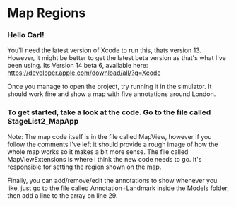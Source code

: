 # Map Regions

###  Hello Carl!


You'll need the latest version of Xcode to run this, thats version 13. However, it might be better to get the latest beta version as that's what I've been using. Its Version 14 beta 6, available here: https://developer.apple.com/download/all/?q=Xcode

Once you manage to open the project, try running it in the simulator. It should work fine and show a map with five annotations around London.



### To get started, take a look at the code. Go to the file called StageList2_MapApp

Note: The map code itself is in the file called MapView, however if you follow the comments I've left it should provide a rough image of how the whole map works so it makes a bit more sense. The file called MapViewExtensions is where i think the new code needs to go. It's responsible for setting the region shown on the map.

Finally, you can add/remove/edit the annotations to show whenever you like, just go to the file called Annotation+Landmark inside the Models folder, then add a line to the array on line 29.  


